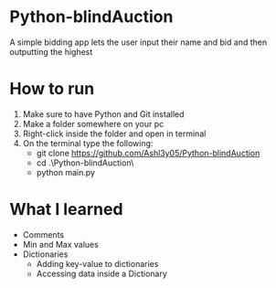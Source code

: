 ﻿# Python-blindAuction
 A simple bidding app lets the user input their name and bid and then outputting the highest

 # How to run
1. Make sure to have Python and Git installed
2. Make a folder somewhere on your pc
3. Right-click inside the folder and open in terminal
4. On the terminal type the following:
     - git clone https://github.com/Ashl3y05/Python-blindAuction
     - cd .\Python-blindAuction\
     - python main.py
  
# What I learned
- Comments
- Min and Max values
- Dictionaries
  - Adding key-value to dictionaries
  - Accessing data inside a Dictionary
